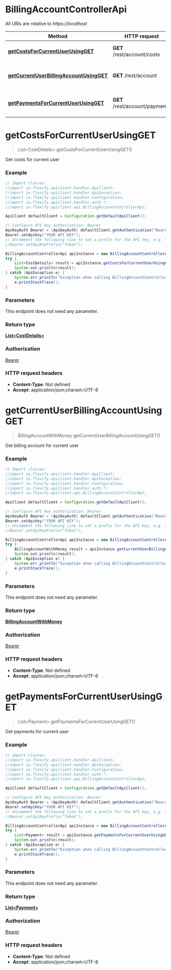 # BillingAccountControllerApi

All URIs are relative to *https://localhost*

Method | HTTP request | Description
------------- | ------------- | -------------
[**getCostsForCurrentUserUsingGET**](BillingAccountControllerApi.md#getCostsForCurrentUserUsingGET) | **GET** /rest/account/costs | Get costs for current user
[**getCurrentUserBillingAccountUsingGET**](BillingAccountControllerApi.md#getCurrentUserBillingAccountUsingGET) | **GET** /rest/account | Get billing account for current user
[**getPaymentsForCurrentUserUsingGET**](BillingAccountControllerApi.md#getPaymentsForCurrentUserUsingGET) | **GET** /rest/account/payments | Get payments for current user


<a name="getCostsForCurrentUserUsingGET"></a>
# **getCostsForCurrentUserUsingGET**
> List&lt;CostDetails&gt; getCostsForCurrentUserUsingGET()

Get costs for current user

### Example
```java
// Import classes:
//import io.flexify.apiclient.handler.ApiClient;
//import io.flexify.apiclient.handler.ApiException;
//import io.flexify.apiclient.handler.Configuration;
//import io.flexify.apiclient.handler.auth.*;
//import io.flexify.apiclient.api.BillingAccountControllerApi;

ApiClient defaultClient = Configuration.getDefaultApiClient();

// Configure API key authorization: Bearer
ApiKeyAuth Bearer = (ApiKeyAuth) defaultClient.getAuthentication("Bearer");
Bearer.setApiKey("YOUR API KEY");
// Uncomment the following line to set a prefix for the API key, e.g. "Token" (defaults to null)
//Bearer.setApiKeyPrefix("Token");

BillingAccountControllerApi apiInstance = new BillingAccountControllerApi();
try {
    List<CostDetails> result = apiInstance.getCostsForCurrentUserUsingGET();
    System.out.println(result);
} catch (ApiException e) {
    System.err.println("Exception when calling BillingAccountControllerApi#getCostsForCurrentUserUsingGET");
    e.printStackTrace();
}
```

### Parameters
This endpoint does not need any parameter.

### Return type

[**List&lt;CostDetails&gt;**](CostDetails.md)

### Authorization

[Bearer](../README.md#Bearer)

### HTTP request headers

 - **Content-Type**: Not defined
 - **Accept**: application/json;charset=UTF-8

<a name="getCurrentUserBillingAccountUsingGET"></a>
# **getCurrentUserBillingAccountUsingGET**
> BillingAccountWithMoney getCurrentUserBillingAccountUsingGET()

Get billing account for current user

### Example
```java
// Import classes:
//import io.flexify.apiclient.handler.ApiClient;
//import io.flexify.apiclient.handler.ApiException;
//import io.flexify.apiclient.handler.Configuration;
//import io.flexify.apiclient.handler.auth.*;
//import io.flexify.apiclient.api.BillingAccountControllerApi;

ApiClient defaultClient = Configuration.getDefaultApiClient();

// Configure API key authorization: Bearer
ApiKeyAuth Bearer = (ApiKeyAuth) defaultClient.getAuthentication("Bearer");
Bearer.setApiKey("YOUR API KEY");
// Uncomment the following line to set a prefix for the API key, e.g. "Token" (defaults to null)
//Bearer.setApiKeyPrefix("Token");

BillingAccountControllerApi apiInstance = new BillingAccountControllerApi();
try {
    BillingAccountWithMoney result = apiInstance.getCurrentUserBillingAccountUsingGET();
    System.out.println(result);
} catch (ApiException e) {
    System.err.println("Exception when calling BillingAccountControllerApi#getCurrentUserBillingAccountUsingGET");
    e.printStackTrace();
}
```

### Parameters
This endpoint does not need any parameter.

### Return type

[**BillingAccountWithMoney**](BillingAccountWithMoney.md)

### Authorization

[Bearer](../README.md#Bearer)

### HTTP request headers

 - **Content-Type**: Not defined
 - **Accept**: application/json;charset=UTF-8

<a name="getPaymentsForCurrentUserUsingGET"></a>
# **getPaymentsForCurrentUserUsingGET**
> List&lt;Payment&gt; getPaymentsForCurrentUserUsingGET()

Get payments for current user

### Example
```java
// Import classes:
//import io.flexify.apiclient.handler.ApiClient;
//import io.flexify.apiclient.handler.ApiException;
//import io.flexify.apiclient.handler.Configuration;
//import io.flexify.apiclient.handler.auth.*;
//import io.flexify.apiclient.api.BillingAccountControllerApi;

ApiClient defaultClient = Configuration.getDefaultApiClient();

// Configure API key authorization: Bearer
ApiKeyAuth Bearer = (ApiKeyAuth) defaultClient.getAuthentication("Bearer");
Bearer.setApiKey("YOUR API KEY");
// Uncomment the following line to set a prefix for the API key, e.g. "Token" (defaults to null)
//Bearer.setApiKeyPrefix("Token");

BillingAccountControllerApi apiInstance = new BillingAccountControllerApi();
try {
    List<Payment> result = apiInstance.getPaymentsForCurrentUserUsingGET();
    System.out.println(result);
} catch (ApiException e) {
    System.err.println("Exception when calling BillingAccountControllerApi#getPaymentsForCurrentUserUsingGET");
    e.printStackTrace();
}
```

### Parameters
This endpoint does not need any parameter.

### Return type

[**List&lt;Payment&gt;**](Payment.md)

### Authorization

[Bearer](../README.md#Bearer)

### HTTP request headers

 - **Content-Type**: Not defined
 - **Accept**: application/json;charset=UTF-8

